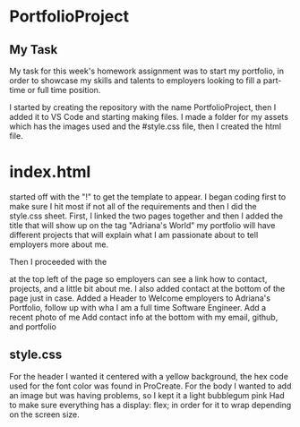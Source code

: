 # PortfolioProject

## My Task

My task for this week's homework assignment was to start my portfolio, in order to showcase my skills and talents to employers looking to fill a part-time or full time position.

I started by creating the repository with the name PortfolioProject, then I added it to VS Code and starting making files. I made a folder for my assets which has the images used and the #style.css file, then I created the html file.

# index.html
started off with the "!" to get the <!Doctype html> template to appear. I began coding first to make sure I hit most if not all of the requirements and then I did the style.css sheet. First, I linked the two pages together and then I added the title that will show up on the tag "Adriana's World"  my portfolio will have different projects that will explain what I am passionate about to tell employers more about me. 

Then I proceeded with the <Nav> at the top left of the page so employers can see a link how to contact, projects, and a little bit about me. I also added contact at the bottom of the page just in case. 
Added a Header to Welcome employers to Adriana's Portfolio, follow up with wha I am a full time Software Engineer. 
Add a recent photo of me
Add contact info at the bottom with my email, github, and portfolio

# style.css
For the header I wanted it centered with a yellow background, the hex code used for the font color was found in ProCreate.
For the body I wanted to add an image but was having problems, so I kept it a light bubblegum pink
Had to make sure everything has a display: flex; in order for it to wrap depending on the screen size.